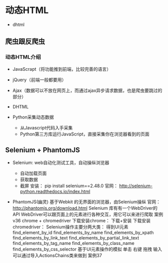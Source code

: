 # 动态HTML
- dhtml
## 爬虫跟反爬虫
### 动态HTML介绍
- JavaScrapt（将功能推到前端，比较完善的语言）
- jQuery（前端一般都要用）
- Ajax（数据可以不放在网页上，而通过ajax异步请求数据，也是爬虫要跳过的部分）
- DHTML

- Python采集动态数据 
    - 从Javascript代码入手采集
    - Python第三方库运行JavaScript，直接采集你在浏览器看到的页面
## Selenium + PhantomJS
- Selenium: web自动化测试工具，自动操纵浏览器 
    - 自动加载页面
    - 获取数据
    - 截屏
安装： pip install selenium==2.48.0
官网： http://selenium-python.readthedocs.io/index.html

- PhantomJS(幽灵) 
基于Webkit 的无界面的浏览器，由Selenium操纵
官网： http://phantomjs.org/download.html
Selenium 库有有一个WebDriver的API
WebDriver可以跟页面上的元素进行各种交互，用它可以来进行爬取
案例 v36
chrome + chromedriver 
下载安装chrome： 下载+安装
下载安装chromedriver：
Selenium操作主要分两大类： 
得到UI元素 
find_element_by_id
find_elements_by_name
find_elements_by_xpath
find_elements_by_link_text
find_elements_by_partial_link_text
find_elements_by_tag_name
find_elements_by_class_name
find_elements_by_css_selector
基于UI元素操作的模拟 
单击
右键
拖拽
输入
可以通过导入ActionsChains类来做到
案例37